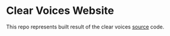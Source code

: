 # Clear Voices Website

This repo represents built result of the clear voices [source](https://github.com/jack-kovzel/clear-voices.git) code.